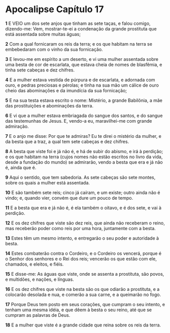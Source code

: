 # Apocalipse Capítulo 17

**1** 	E VEIO um dos sete anjos que tinham as sete taças, e falou comigo, dizendo-me: Vem, mostrar-te-ei a condenação da grande prostituta que está assentada sobre muitas águas;

**2** 	Com a qual fornicaram os reis da terra; e os que habitam na terra se embebedaram com o vinho da sua fornicação.

**3** 	E levou-me em espírito a um deserto, e vi uma mulher assentada sobre uma besta de cor de escarlata, que estava cheia de nomes de blasfêmia, e tinha sete cabeças e dez chifres.

**4** 	E a mulher estava vestida de púrpura e de escarlata, e adornada com ouro, e pedras preciosas e pérolas; e tinha na sua mão um cálice de ouro cheio das abominações e da imundícia da sua fornicação;

**5** 	E na sua testa estava escrito o nome: Mistério, a grande Babilônia, a mãe das prostituições e abominações da terra.

**6** 	E vi que a mulher estava embriagada do sangue dos santos, e do sangue das testemunhas de Jesus. E, vendo-a eu, maravilhei-me com grande admiração.

**7** 	E o anjo me disse: Por que te admiras? Eu te direi o mistério da mulher, e da besta que a traz, a qual tem sete cabeças e dez chifres.

**8** 	A besta que viste foi e já não é, e há de subir do abismo, e irá à perdição; e os que habitam na terra (cujos nomes não estão escritos no livro da vida, desde a fundação do mundo) se admirarão, vendo a besta que era e já não é, ainda que é.

**9** 	Aqui o sentido, que tem sabedoria. As sete cabeças são sete montes, sobre os quais a mulher está assentada.

**10** 	E são também sete reis; cinco já caíram, e um existe; outro ainda não é vindo; e, quando vier, convém que dure um pouco de tempo.

**11** 	E a besta que era e já não é, é ela também o oitavo, e é dos sete, e vai à perdição.

**12** 	E os dez chifres que viste são dez reis, que ainda não receberam o reino, mas receberão poder como reis por uma hora, juntamente com a besta.

**13** 	Estes têm um mesmo intento, e entregarão o seu poder e autoridade à besta.

**14** 	Estes combaterão contra o Cordeiro, e o Cordeiro os vencerá, porque é o Senhor dos senhores e o Rei dos reis; vencerão os que estão com ele, chamados, e eleitos, e fiéis.

**15** 	E disse-me: As águas que viste, onde se assenta a prostituta, são povos, e multidões, e nações, e línguas.

**16** 	E os dez chifres que viste na besta são os que odiarão a prostituta, e a colocarão desolada e nua, e comerão a sua carne, e a queimarão no fogo.

**17** 	Porque Deus tem posto em seus corações, que cumpram o seu intento, e tenham uma mesma idéia, e que dêem à besta o seu reino, até que se cumpram as palavras de Deus.

**18** 	E a mulher que viste é a grande cidade que reina sobre os reis da terra.

